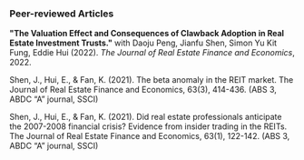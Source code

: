 ### Peer-reviewed Articles

**"The Valuation Effect and Consequences of Clawback Adoption in Real Estate Investment Trusts."** with Daoju Peng, Jianfu Shen, Simon Yu Kit Fung, Eddie Hui (2022). _The Journal of Real Estate Finance and Economics_, 2022. 

Shen, J., Hui, E., & Fan, K. (2021). The beta anomaly in the REIT market. The Journal of Real Estate Finance and Economics, 63(3), 414-436. (ABS 3, ABDC “A” journal, SSCI) 

Shen, J., Hui, E., & Fan, K. (2021). Did real estate professionals anticipate the 2007-2008 financial crisis? Evidence from insider trading in the REITs. The Journal of Real Estate Finance and Economics, 63(1), 122-142. (ABS 3, ABDC “A” journal, SSCI) 
